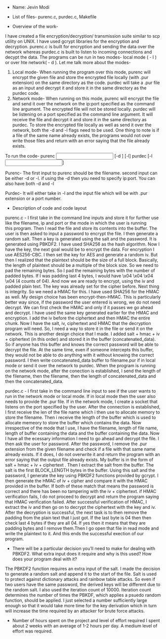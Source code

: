 - Name: Jevin Modi

- List of files- purenc.c, purdec.c, Makefile

- Overview of the work-

I have created a file encryption/decryption/ transmission suite similar to scp utility on UNIX. I have used gcrypt libraries for the
encryption and decryption. purenc.c is built for encryption and sending the data over the network whereas purdec.c is built to listen to
incoming connections and decypt the data. The programs can be run in two modes- local mode ( - l ) or over hte network( - d ). Let me talk
more about the modes-
1) Local mode- When running the program over this mode, purenc will encrypt the given file and store the encrypted file locally (with .pur
extension) on the same directory as the code. purdec will take a .pur file as an input and decrypt it and store it in the same directory as
the purdec code. 
2) Network mode- When running on this mode, purenc will encrypt the file and send it over the network on the ip:port specified as the command
line argument. The encrypted file will not be stored locally. purdec will be listening on a port specified as the command line argument. It
will receive the file and decrypt it and store it in the same directory as purdec. 
To store the encrypted file locally as well as send it over the network, both the -d and -l flags need to be used. One thing to note is if a 
file of the same name already exists, the programs would not over write those files and return with an error saying that the file already
exists. 

To run the code- 
purenc <input file> [-d <output IP-addr:port>] [-l]
purdec [-l <input file>] <port>

Purenc- The first input to purenc should be the filename. second input can be either -d or -l. if using the -d then you need to specify
ip:port. You can also have both -d and -l

Purdec- It will either take in -l and the input file which will be with .pur extension or a port number. 

- Description of code and code layout

purenc.c -
I first take in the command line inputs and store it for further use like the filename, ip and port or the mode in which the user is running  
this program. Then I read the file and store its contents into the buffer. The user is then asked to input a password to encrypt the file. I
then generate a random salt. Then a key is generated using the salt and the password. It is generated using PBKDF2. I have used SHA256 as 
the hash algorithm. Now I have the key, the next goal would be to encrypt the data. For encryption I use AES256-CBC. I then set the key for
AES and generate a random iv. But then I realized that the plaintext should be the size of a full block. Basically, the length of plaintext
should be a multiple of the block size. So we need to pad the remaining bytes. So I pad the remaining bytes with the number of padded bytes.
If I was padding last 4 bytes, I would have \x04 \x04 \x04 \x04 (4 counts of 04). And now we are ready to encrypt, using the iv and padded
plain text. The key was already set for the cipher before. Next thing is integrity. So we need a HMAC for this. I have used SHA256 for the
HMAC as well. My design choice has been encrypt-then-HMAC. This is particularly better way since, if the password the user entered is wrong,
we do not need decrypt. We can first check the HMAC and only if it passes we go ahead and decrypt. I have used the same key generated earlier
for the HMAC and encryption. I add the iv before the ciphertext and then HMAC the entire chunk. Now I have the salt, iv, ciphertext and HMAC
that the decryption program will need. So, I need a way to store it in the file or send it on the network. This is another design choice that
I made. I added salt + hmac + iv + ciphertext (in this order) and stored it in the buffer (concatenated_data). So if anyone has this buffer
and knows the correct password will be able to decrypt the file. At the same time, even if someone intercepts this buffer, they would not be
able to do anything with it without knowing the correct password. I then write concatenated_data buffer to filename.pur if in local mode or
send it over the network to purdec. When the program is running on the network mode, after the conection is established, I send the length of
the filename, then the filename, then the length of concatenated_data and then the concatenated_data.

purdec.c - 
I first take in the command line input to see if the user wants to run in the network mode or local mode. If in local mode then the user also
needs to provide the .pur file. If in the network mode, I create a socket that listens on the port specified by the user. After the
connection is established, I first receive the len of the file name which i then use to allocate memory to store the filename. Then i receive
the length of the buffer which is used to allocate memeory to store the buffer which contains the data. Now irrespective of the mode that I
use, I have the filename, length of file name, length of buffer containing the data and the buffer containing the data. Now I have all the
ecessary information I need to go ahead and decrypt the file. I then ask the user for password. After the password, I remove the .pur
extension from the given filename and check if a file with that same name already exists. If it does, I do not overwrite it and return the
program with an error saying that the output file already exists. My buffer is in the form of 
salt + hmac + iv + ciphertext . Then I extract the salt from the buffer. The salt is the first BLOCK_LENGTH bytes in the buffer. Using this
salt and the password, I generate the key using PBKDF2 functions provided by gcrypt. I then generate the HMAC of iv + cipher and compare it
with the HMAC provided in the buffer. If both of these match that means the password is correct and there has been no tampering with the 
iv + ciphertext. if HMAC verification fails, I do not proceed to decrypt and return the program saying that HMAC verification failed. After
successful verification of HMAC, I extract the iv and then go on to decrypt the ciphertext with the key and iv. After the decryption is
successful, the next task is to then remove the padding from the plain text that I just got. If the last byte is 04 then then check last 4
bytes if they are all 04. If yes then it means that they are padding bytes and I remove them.Then I go open that file in read mode and write
the plaintext to it. And this ends the successful exection of our program.

- There will be a particular decision you’ll need to make for dealing with PBKDF2. What extra input does it require and why is this used? How
does your program deal with it?

The PBKDF2 function requires an extra input of the salt. I made the decision to generate a random salt and append it to the start of the
file. Salt is used to protect against dictionary attacks and rainbow table attacks. So even if two users have the same password, the derived
keys will be different due to the random salt. I also used the iteration count of 10000. Iteration count determines the number of times the
PBKDF, which applies a psuedo random function, should be applied. I just selected a number sufficiently large enough so that it would take
more time for the key derivation which in turn will increase the time required by an attacker for brute force attacks. 

- Number of hours spent on the project and level of effort required
I spent about 2 weeks with an average of 1-2 hours per day. A medium level of effort was required. 




